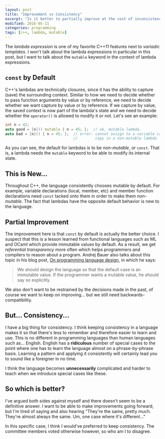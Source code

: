 ```yaml
---
layout: post
title: "Improvement vs Consistency"
excerpt: "Is it better to partially improve at the cost of inconsistency?"
modified: 2016-05-11
categories: programming
tags: [c++, lambda, mutable]
---
```


The _lambda expression_ is one of my favorite C++11 features next to
_variadic templates_. I won't talk about the lambda expressions in particular
in this post, but I want to talk about the `mutable` keyword in the context of
lambda expressions.

## `const` by Default

C++'s lambdas are technically closures, since it has the ability to capture
(save) the surrounding context. Similar to how we need to decide whether to pass
function arguments by value or by reference, we need to decide whether we want
capture by value or by reference. If we capture by value, the saved context is
now part of the lambda's state and we need to decide whether the `operator()` is
allowed to modify it or not. Let's see an example:

```c++
int n = 42;
auto good = [n]() mutable { n = 45; };  // ok, mutable lambda.
auto bad = [n]() { n = 45; };  // error: cannot assign to a variable captured by
                               //        copy in a non-mutable lambda
```

As you can see, the default for lambdas is to be _non-mutable_, or `const`.
That is, a lambda needs the `mutable` keyword to be able to modify its internal
state.

## This is New...

Throughout C++, the language consistently chooses mutable by default. For
example, variable declarations (local, member, etc) and member function
declarations need `const` tacked onto them in order to make them _non-mutable_.
The fact that lambdas have the opposite default behavior is new to the language.

## Partial Improvement

The improvement here is that `const` by default is actually the better choice.
I suspect that this is a lesson learned from functional languages such as ML and
OCaml which provide immutable values by default. As a result, we get
_referential transparency_ more often which helps programmers and compilers to
reason about a program. Andrej Bauer also talks about this topic in his blog
post, [On programming language design], in which he says:

> We should design the language so that the default case is an immutable value.
> If the programmer wants a mutable value, he should say so explicitly.

We also don't want to be restrained by the decisions made in the past, of course
we want to keep on improving... but we still need backwards-compatibility.

## But... Consistency...

I have a big thing for consistency. I think keeping consistency in a language
makes it so that there's less to remember and therefore easier to learn and use.
This is no different in programming languages than human languages such as...
English. English has a __ridiculous__ number of special cases to the point where
one has to learn the language almost on a phrase-by-phrase basis. Learning a
pattern and applying it consistently will certainly lead you to sound like a
foreigner in no time.

I think the language becomes __unnecessarily__ complicated and harder to teach
when we introduce special cases like these.

## So which is better?

I've argued both sides against myself and there doesn't seem to be a definitive
answer. I want to be able to make improvements going forward, but I'm tired of
saying and also hearing "They're the same, pretty much. They're almost always
the same. Um, one case where it's different..."

In this specific case, I think I would've preferred to keep consistency.
The committee members voted otherwise however, so who am I to disagree.

[On programming language design]: http://math.andrej.com/2009/04/11/on-programming-language-design/
